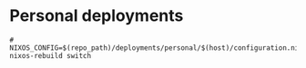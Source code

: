 # Personal deployments

```
# NIXOS_CONFIG=$(repo_path)/deployments/personal/$(host)/configuration.nix nixos-rebuild switch
```
